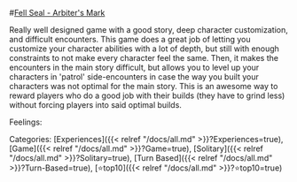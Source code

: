 #[Fell Seal - Arbiter's Mark](https://www.fellseal.com/)

Really well designed game with a good story, deep character customization, and difficult encounters. This game does a great job of letting you customize your character abilities with a lot of depth, but still with enough constraints to not make every character feel the same. Then, it makes the encounters in the main story difficult, but allows you to level up your characters in 'patrol' side-encounters in case the way you built your characters was not optimal for the main story. This is an awesome way to reward players who do a good job with their builds (they have to grind less) without forcing players into said optimal builds.

Feelings: 

Categories: [Experiences]({{< relref "/docs/all.md" >}}?Experiences=true), [Game]({{< relref "/docs/all.md" >}}?Game=true), [Solitary]({{< relref "/docs/all.md" >}}?Solitary=true), [Turn Based]({{< relref "/docs/all.md" >}}?Turn-Based=true), [⭐top10]({{< relref "/docs/all.md" >}}?⭐top10=true)